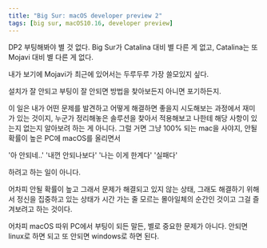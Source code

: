 ```yaml
---
title: "Big Sur: macOS developer preview 2"
tags: [big sur, macOS10.16, developer preview]
---
```


DP2 부팅해봐야 별 것 없다. Big Sur가 Catalina 대비 별 다른 게 없고, Catalina는 또 Mojavi 대비 별 다른 게 없다.

내가 보기에 Mojavi가 최근에 있어서는 두루두루 가장 쓸모있지 싶다. 

설치가 잘 안되고 부팅이 잘 안되면 방법을 찾아보든지 아니면 포기하든지. 

이 일은 내가 어떤 문제를 발견하고 어떻게 해결하면 좋을지 시도해보는 과정에서 재미가 있는 것이지, 누군가 정리해놓은 솔루션을 찾아서 적용해보고 나한테 해당 사항이 있는지 없는지 알아보려 하는 게 아니다. 그럴 거면 그냥 100% 되는 mac을 사야지, 안될 확률이 높은 PC에 macOS를 올리면서

'아 안되네..' '내껀 안되나보다' '나는 이게 한계다' '실패다'

하려고 하는 일이 아니다. 

어차피 안될 확률이 높고 그래서 문제가 해결되고 있지 않는 상태, 그래도 해결하기 위해서 정신을 집중하고 있는 상태가 시간 가는 줄 모르는 몰아일체의 순간인 것이고 그걸 즐겨보려고 하는 것이다.

어차피 macOS 따위 PC에서 부팅이 되든 말든, 별로 중요한 문제가 아니다. 안되면 linux로 하면 되고 또 안되면 windows로 하면 된다. 

